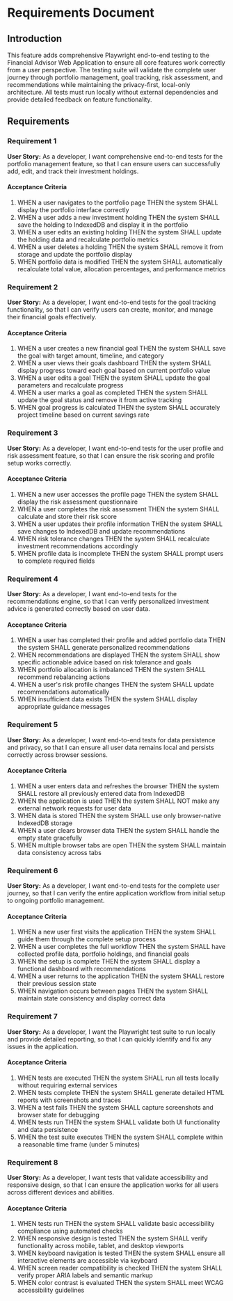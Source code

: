 # Requirements Document

## Introduction

This feature adds comprehensive Playwright end-to-end testing to the Financial Advisor Web Application to ensure all core features work correctly from a user perspective. The testing suite will validate the complete user journey through portfolio management, goal tracking, risk assessment, and recommendations while maintaining the privacy-first, local-only architecture. All tests must run locally without external dependencies and provide detailed feedback on feature functionality.

## Requirements

### Requirement 1

**User Story:** As a developer, I want comprehensive end-to-end tests for the portfolio management feature, so that I can ensure users can successfully add, edit, and track their investment holdings.

#### Acceptance Criteria

1. WHEN a user navigates to the portfolio page THEN the system SHALL display the portfolio interface correctly
2. WHEN a user adds a new investment holding THEN the system SHALL save the holding to IndexedDB and display it in the portfolio
3. WHEN a user edits an existing holding THEN the system SHALL update the holding data and recalculate portfolio metrics
4. WHEN a user deletes a holding THEN the system SHALL remove it from storage and update the portfolio display
5. WHEN portfolio data is modified THEN the system SHALL automatically recalculate total value, allocation percentages, and performance metrics

### Requirement 2

**User Story:** As a developer, I want end-to-end tests for the goal tracking functionality, so that I can verify users can create, monitor, and manage their financial goals effectively.

#### Acceptance Criteria

1. WHEN a user creates a new financial goal THEN the system SHALL save the goal with target amount, timeline, and category
2. WHEN a user views their goals dashboard THEN the system SHALL display progress toward each goal based on current portfolio value
3. WHEN a user edits a goal THEN the system SHALL update the goal parameters and recalculate progress
4. WHEN a user marks a goal as completed THEN the system SHALL update the goal status and remove it from active tracking
5. WHEN goal progress is calculated THEN the system SHALL accurately project timeline based on current savings rate

### Requirement 3

**User Story:** As a developer, I want end-to-end tests for the user profile and risk assessment feature, so that I can ensure the risk scoring and profile setup works correctly.

#### Acceptance Criteria

1. WHEN a new user accesses the profile page THEN the system SHALL display the risk assessment questionnaire
2. WHEN a user completes the risk assessment THEN the system SHALL calculate and store their risk score
3. WHEN a user updates their profile information THEN the system SHALL save changes to IndexedDB and update recommendations
4. WHEN risk tolerance changes THEN the system SHALL recalculate investment recommendations accordingly
5. WHEN profile data is incomplete THEN the system SHALL prompt users to complete required fields

### Requirement 4

**User Story:** As a developer, I want end-to-end tests for the recommendations engine, so that I can verify personalized investment advice is generated correctly based on user data.

#### Acceptance Criteria

1. WHEN a user has completed their profile and added portfolio data THEN the system SHALL generate personalized recommendations
2. WHEN recommendations are displayed THEN the system SHALL show specific actionable advice based on risk tolerance and goals
3. WHEN portfolio allocation is imbalanced THEN the system SHALL recommend rebalancing actions
4. WHEN a user's risk profile changes THEN the system SHALL update recommendations automatically
5. WHEN insufficient data exists THEN the system SHALL display appropriate guidance messages

### Requirement 5

**User Story:** As a developer, I want end-to-end tests for data persistence and privacy, so that I can ensure all user data remains local and persists correctly across browser sessions.

#### Acceptance Criteria

1. WHEN a user enters data and refreshes the browser THEN the system SHALL restore all previously entered data from IndexedDB
2. WHEN the application is used THEN the system SHALL NOT make any external network requests for user data
3. WHEN data is stored THEN the system SHALL use only browser-native IndexedDB storage
4. WHEN a user clears browser data THEN the system SHALL handle the empty state gracefully
5. WHEN multiple browser tabs are open THEN the system SHALL maintain data consistency across tabs

### Requirement 6

**User Story:** As a developer, I want end-to-end tests for the complete user journey, so that I can verify the entire application workflow from initial setup to ongoing portfolio management.

#### Acceptance Criteria

1. WHEN a new user first visits the application THEN the system SHALL guide them through the complete setup process
2. WHEN a user completes the full workflow THEN the system SHALL have collected profile data, portfolio holdings, and financial goals
3. WHEN the setup is complete THEN the system SHALL display a functional dashboard with recommendations
4. WHEN a user returns to the application THEN the system SHALL restore their previous session state
5. WHEN navigation occurs between pages THEN the system SHALL maintain state consistency and display correct data

### Requirement 7

**User Story:** As a developer, I want the Playwright test suite to run locally and provide detailed reporting, so that I can quickly identify and fix any issues in the application.

#### Acceptance Criteria

1. WHEN tests are executed THEN the system SHALL run all tests locally without requiring external services
2. WHEN tests complete THEN the system SHALL generate detailed HTML reports with screenshots and traces
3. WHEN a test fails THEN the system SHALL capture screenshots and browser state for debugging
4. WHEN tests run THEN the system SHALL validate both UI functionality and data persistence
5. WHEN the test suite executes THEN the system SHALL complete within a reasonable time frame (under 5 minutes)

### Requirement 8

**User Story:** As a developer, I want tests that validate accessibility and responsive design, so that I can ensure the application works for all users across different devices and abilities.

#### Acceptance Criteria

1. WHEN tests run THEN the system SHALL validate basic accessibility compliance using automated checks
2. WHEN responsive design is tested THEN the system SHALL verify functionality across mobile, tablet, and desktop viewports
3. WHEN keyboard navigation is tested THEN the system SHALL ensure all interactive elements are accessible via keyboard
4. WHEN screen reader compatibility is checked THEN the system SHALL verify proper ARIA labels and semantic markup
5. WHEN color contrast is evaluated THEN the system SHALL meet WCAG accessibility guidelines